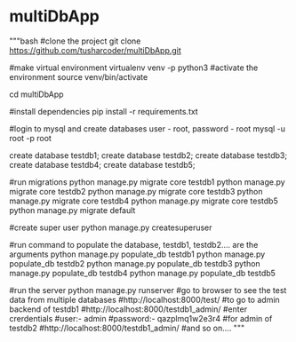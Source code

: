 # multiDbApp
"""bash
#clone the project
git clone https://github.com/tusharcoder/multiDbApp.git

#make virtual environment
virtualenv venv -p python3
#activate the environment
source venv/bin/activate

cd multiDbApp

#install dependencies
pip install -r requirements.txt

#login to mysql and create databases user - root, password - root
mysql -u root -p
root

create database testdb1;
create database testdb2;
create database testdb3;
create database testdb4;
create database testdb5;

#run migrations
python manage.py migrate core testdb1 
python manage.py migrate core testdb2
python manage.py migrate core testdb3
python manage.py migrate core testdb4
python manage.py migrate core testdb5  
python manage.py migrate default

#create super user
python manage.py createsuperuser

#run command to populate the database, testdb1, testdb2.... are the arguments
python manage.py populate_db testdb1 
python manage.py populate_db testdb2
python manage.py populate_db testdb3
python manage.py populate_db testdb4
python manage.py populate_db testdb5  

#run the server
python manage.py runserver
#go to browser to see the test data from multiple databases
#http://localhost:8000/test/ 
#to go to admin backend of testdb1
#http://localhost:8000/testdb1_admin/
#enter crerdentials
#user:- admin
#password:- qazplmq1w2e3r4
#for admin of testdb2
#http://localhost:8000/testdb1_admin/ 
#and so on....
"""
